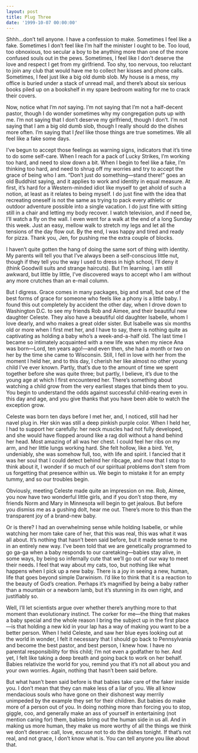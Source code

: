 ```yaml
---
layout: post
title: Plug Three
date: '1999-10-07 00:00:00'
---
```



Shhh…don’t tell anyone. I have a confession to make. Sometimes I feel like a fake. Sometimes I don’t feel like I’m half the minister I ought to be. Too loud, too obnoxious, too secular a boy to be anything more than one of the more confused souls out in the pews. Sometimes, I feel like I don’t deserve the love and respect I get from my girlfriend. Too shy, too nervous, too reluctant to join any club that would have me to collect her kisses and phone calls. Sometimes, I feel just like a big old dumb slob. My house is a mess, my office is buried under a stack of unread mail, and there’s about six serious books piled up on a bookshelf in my spare bedroom waiting for me to crack their covers.

 Now, notice what I’m *not* saying. I’m not saying that I’m not a half-decent pastor, though I do wonder sometimes why my congregation puts up with me. I’m not saying that I don’t deserve my girlfriend, though I don’t. I’m not saying that I am a big old dumb slob, though I really should do the dishes more often. I’m saying that I *feel* like those things are true sometimes. We all feel like a fake some days.

 I’ve begun to accept those feelings as warning signs, indicators that it’s time to do some self-care. When I reach for a pack of Lucky Strikes, I’m working too hard, and need to slow down a bit. When I begin to feel like a fake, I’m thinking too hard, and need to shrug off my worries and try to accept the grace of being who I am. “Don’t just do something—stand there!” goes an old Buddhist saying, and it applies to work and identity in equal measure. At first, it’s hard for a Western-minded idiot like myself to get ahold of such a notion, at least as it relates to being myself. I do just fine with the idea that recreating oneself is not the same as trying to pack every athletic or outdoor adventure possible into a single vacation. I do just fine with sitting still in a chair and letting my body recover. I watch television, and if need be, I’ll watch a fly on the wall. I even went for a walk at the end of a long Sunday this week. Just an easy, mellow walk to stretch my legs and let all the tensions of the day flow out. By the end, I was happy and tired and ready for pizza. Thank you, Jen, for pushing me the extra couple of blocks.

 I haven’t quite gotten the hang of doing the same sort of thing with identity. My parents will tell you that I’ve always been a self-conscious little nut, though if they tell you the way I used to dress in high school, I’ll deny it (think Goodwill suits and strange haircuts). But I’m learning. I am still awkward, but little by little, I’ve discovered ways to accept who I am without any more crutches than an e-mail column.

 But I digress. Grace comes in many packages, big and small, but one of the best forms of grace for someone who feels like a phony is a little baby. I found this out completely by accident the other day, when I drove down to Washington D.C. to see my friends Rob and Aimee, and their beautiful new daughter Celeste. They also have a beautiful old daughter Isabelle, whom I love dearly, and who makes a great older sister. But Isabelle was six months old or more when I first met her, and I have to say, there is nothing quite as captivating as holding a baby who’s a week-and-a-half old. The last time I became so intimately acquainted with a new life was when my niece Ana was born—Lord, ten years ago!—and even then, she had a month or two on her by the time she came to Wisconsin. Still, I fell in love with her from the moment I held her, and to this day, I cherish her like almost no other young child I’ve ever known. Partly, that’s due to the amount of time we spent together before she was quite three; but partly, I believe, it’s due to the young age at which I first encountered her. There’s something about watching a child grow from the very earliest stages that binds them to you. You begin to understand the odds against successful child-rearing even in this day and age, and you give thanks that you have been able to watch the exception grow.

 Celeste was born ten days before I met her, and, I noticed, still had her navel plug in. Her skin was still a deep pinkish purple color. When I held her, I had to support her carefully: her neck muscles had not fully developed, and she would have flopped around like a rag doll without a hand behind her head. Most amazing of all was her chest. I could feel her ribs on my arm, and her little lungs working hard. She felt hollow, like a bird. Yet, undeniably, she was somehow full, too, with life and spirit. I fancied that it was her soul that I could detect behind her ribcage, and now that I stop to think about it, I wonder if so much of our spiritual problems don’t stem from us forgetting that presence within us. We begin to mistake it for an empty tummy, and so our troubles begin.

 Obviously, meeting Celeste made quite an impression on me. Rob, Aimee, you now have two wonderful little girls, and if you don’t stop there, my friends Norm and Mary in Minnesota will begin to get jealous. But before you dismiss me as a gushing dolt, hear me out. There’s more to this than the transparent joy of a brand-new baby.

 Or is there? I had an overwhelming sense while holding Isabelle, or while watching her mom take care of her, that this was real, this was what it was all about. It’s nothing that hasn’t been said before, but it made sense to me in an entirely new way. I’ve been told that we are genetically programmed to go ga-ga when a baby responds to our caretaking—babies stay alive, in some ways, by being so infernally cute that we’ll go out of our way to meet their needs. I feel that way about my cats, too, but nothing like what happens when I pick up a new baby. There is a joy in seeing a new, human, life that goes beyond simple Darwinism. I’d like to think that it is a reaction to the beauty of God’s creation. Perhaps it’s magnified by being a baby rather than a mountain or a newborn lamb, but it’s stunning in its own right, and justifiably so.

 Well, I’ll let scientists argue over whether there’s anything more to that moment than evolutionary instinct. The corker for me—the thing that makes a baby special and the whole reason I bring the subject up in the first place—is that holding a new kid in your lap has a way of making you want to be a better person. When I held Celeste, and saw her blue eyes looking out at the world in wonder, I felt it necessary that I should go back to Pennsylvania and become the best pastor, and best person, I knew how. I have no parental responsibility for this child; I’m not even a godfather to her. And yet, I felt like taking a deep breath and going back to work on her behalf. Babies relativize the world for you, remind you that it’s not all about you and your own worries. Again, nothing that hasn’t been said before.

 But what hasn’t been said before is that babies take care of the faker inside you. I don’t mean that they can make less of a liar of you. We all know mendacious souls who have gone on their dishonest way merrily unimpeded by the example they set for their children. But babies do make more of a person out of you. In doing nothing more than forcing you to stop, giggle, coo, and generally make an ass of yourself in entertaining (not mention caring for) them, babies bring out the human side in us all. And in making us more human, they make us more worthy of all the things we think we don’t deserve: call, love, excuse not to do the dishes tonight. If that’s not real, and not grace, I don’t know what is. You can tell anyone you like about that.


